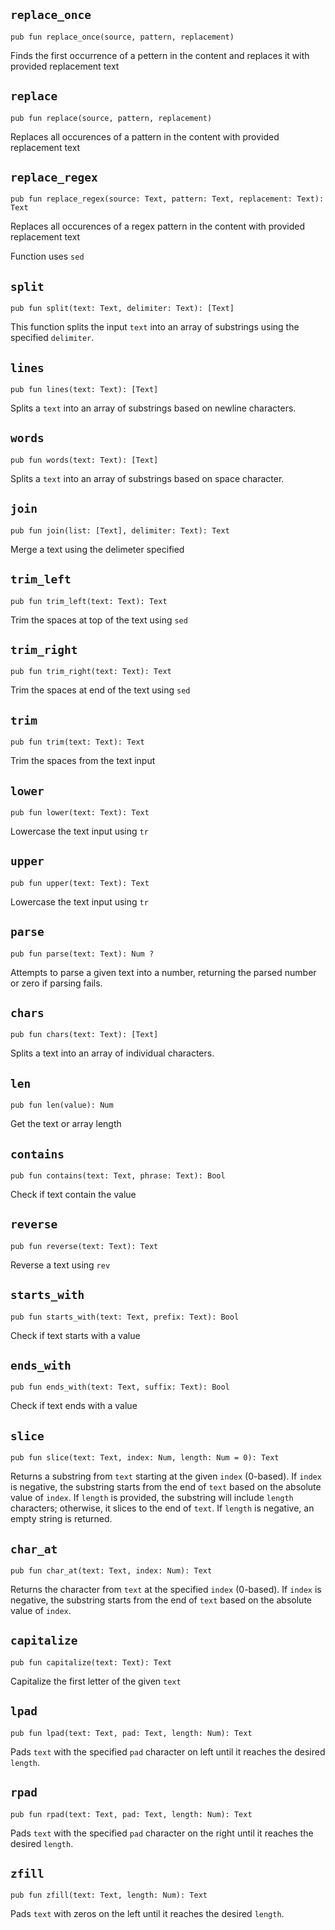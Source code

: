 ## `replace_once`
```ab
pub fun replace_once(source, pattern, replacement) 
```

Finds the first occurrence of a pettern in the content and replaces it with provided replacement text


## `replace`
```ab
pub fun replace(source, pattern, replacement) 
```

Replaces all occurences of a pattern in the content with provided replacement text


## `replace_regex`
```ab
pub fun replace_regex(source: Text, pattern: Text, replacement: Text): Text 
```

Replaces all occurences of a regex pattern in the content with provided replacement text

Function uses `sed`


## `split`
```ab
pub fun split(text: Text, delimiter: Text): [Text] 
```

This function splits the input `text` into an array of substrings using the specified `delimiter`.


## `lines`
```ab
pub fun lines(text: Text): [Text] 
```

Splits a `text` into an array of substrings based on newline characters.


## `words`
```ab
pub fun words(text: Text): [Text] 
```

Splits a `text` into an array of substrings based on space character.


## `join`
```ab
pub fun join(list: [Text], delimiter: Text): Text 
```

Merge a text using the delimeter specified


## `trim_left`
```ab
pub fun trim_left(text: Text): Text 
```

Trim the spaces at top of the text using `sed`


## `trim_right`
```ab
pub fun trim_right(text: Text): Text 
```

Trim the spaces at end of the text using `sed`


## `trim`
```ab
pub fun trim(text: Text): Text 
```

Trim the spaces from the text input


## `lower`
```ab
pub fun lower(text: Text): Text 
```

Lowercase the text input using `tr`


## `upper`
```ab
pub fun upper(text: Text): Text 
```

Lowercase the text input using `tr`


## `parse`
```ab
pub fun parse(text: Text): Num ? 
```

Attempts to parse a given text into a number, returning the parsed number or zero if parsing fails.


## `chars`
```ab
pub fun chars(text: Text): [Text] 
```

Splits a text into an array of individual characters.


## `len`
```ab
pub fun len(value): Num 
```

Get the text or array length


## `contains`
```ab
pub fun contains(text: Text, phrase: Text): Bool 
```

Check if text contain the value


## `reverse`
```ab
pub fun reverse(text: Text): Text 
```

Reverse a text using `rev`


## `starts_with`
```ab
pub fun starts_with(text: Text, prefix: Text): Bool 
```

Check if text starts with a value


## `ends_with`
```ab
pub fun ends_with(text: Text, suffix: Text): Bool 
```

Check if text ends with a value


## `slice`
```ab
pub fun slice(text: Text, index: Num, length: Num = 0): Text 
```

Returns a substring from `text` starting at the given `index` (0-based).
If `index` is negative, the substring starts from the end of `text` based on the absolute value of `index`.
If `length` is provided, the substring will include `length` characters; otherwise, it slices to the end of `text`.
If `length` is negative, an empty string is returned.


## `char_at`
```ab
pub fun char_at(text: Text, index: Num): Text 
```

Returns the character from `text` at the specified `index` (0-based).
If `index` is negative, the substring starts from the end of `text` based on the absolute value of `index`.


## `capitalize`
```ab
pub fun capitalize(text: Text): Text 
```

Capitalize the first letter of the given `text`


## `lpad`
```ab
pub fun lpad(text: Text, pad: Text, length: Num): Text 
```

Pads `text` with the specified `pad` character on left until it reaches the desired `length`.


## `rpad`
```ab
pub fun rpad(text: Text, pad: Text, length: Num): Text 
```

Pads `text` with the specified `pad` character on the right until it reaches the desired `length`.


## `zfill`
```ab
pub fun zfill(text: Text, length: Num): Text 
```

Pads `text` with zeros on the left until it reaches the desired `length`.


